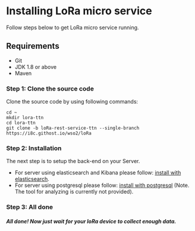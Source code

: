 # Installing LoRa micro service
Follow steps below to get LoRa micro service running.
## <a name="Prerequirements"></a> Requirements
* Git
* JDK 1.8 or above
* Maven

### <a name="step1">Step 1: Clone the source code</a>

Clone the source code by using following commands:

```shell
cd ~
mkdir lora-ttn
cd lora-ttn
git clone -b loRa-rest-service-ttn --single-branch https://i8c.githost.io/wso2/loRa
```

### Step 2: Installation

The next step is to setup the back-end on your Server.

* For server using elasticsearch and Kibana please follow: [install with elasticsearch](elastic/INSTALL-elastic.md).
* For server using postgresql please follow: [install with postgresql](postgresql/INSTALL-postgresql.md) (Note. The tool for analyzing is currently not provided).

### Step 3: All done

##### All done! Now just wait for your loRa device to collect enough data.